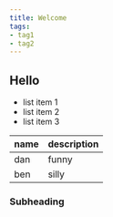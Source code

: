 ```yaml
---
title: Welcome
tags:
- tag1
- tag2
---
```


## Hello

* list item 1
* list item 2
* list item 3

| name | description |
| ---- | ----------- |
| dan  | funny       |
| ben  | silly       |

### Subheading